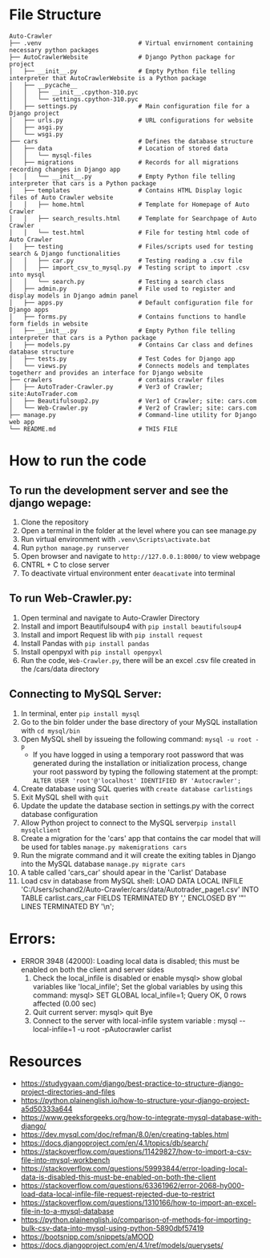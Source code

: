 # File Structure
    Auto-Crawler
    ├── .venv                           # Virtual envirnoment containing necessary python packages
    ├── AutoCrawlerWebsite              # Django Python package for project
    │   ├── __init__.py                 # Empty Python file telling interpreter that AutoCrawlerWebsite is a Python package
    │   ├── __pycache__
    │   │   ├── __init__.cpython-310.pyc
    │   │   └── settings.cpython-310.pyc
    │   ├── settings.py                 # Main configuration file for a Django project
    │   ├── urls.py                     # URL configurations for website
    │   ├── asgi.py    
    │   └── wsgi.py
    ├── cars                            # Defines the database structure
    │   ├── data                        # Location of stored data
    │   │   └── mysql-files
    │   ├── migrations                  # Records for all migrations recording changes in Django app
    │   │   └── __init__.py             # Empty Python file telling interpreter that cars is a Python package
    │   ├── templates                   # Contains HTML Display logic files of Auto Crawler website 
    │   │   ├── home.html               # Template for Homepage of Auto Crawler
    │   │   ├── search_results.html     # Template for Searchpage of Auto Crawler
    │   │   └── test.html               # File for testing html code of Auto Crawler
    │   ├── testing                     # Files/scripts used for testing search & Django functionalities
    │   │   ├── car.py                  # Testing reading a .csv file
    │   │   ├── import_csv_to_mysql.py  # Testing script to import .csv into mysql
    │   │   └── search.py               # Testing a search class
    │   ├── admin.py                    # File used to register and display models in Django admin panel
    │   ├── apps.py                     # Default configuration file for Django apps
    │   ├── forms.py                    # Contains functions to handle form fields in website
    │   ├── __init__.py                 # Empty Python file telling interpreter that cars is a Python package
    │   ├── models.py                   # Contains Car class and defines database structure
    │   ├── tests.py                    # Test Codes for Django app
    │   └── views.py                    # Connects models and templates togetherr and provides an interface for Django website
    ├── crawlers                        # contains crawler files
    │   ├── AutoTrader-Crawler.py       # Ver3 of Crawler; site:AutoTrader.com
    │   ├── Beautifulsoup2.py           # Ver1 of Crawler; site: cars.com
    │   └── Web-Crawler.py              # Ver2 of Crawler; site: cars.com
    ├── manage.py                       # Command-line utility for Django web app
    └── README.md                       # THIS FILE

# How to run the code

## To run the development server and see the django wepage:
1. Clone the repository
2. Open a terminal in the folder at the level where you can see manage.py
3. Run virtual environment with `.venv\Scripts\activate.bat`
6. Run `python manage.py runserver`
7. Open browser and navigate to `http://127.0.0.1:8000/` to view webpage
8. CNTRL + C to close server
9. To deactivate virtual environment enter `deacativate` into terminal

## To run Web-Crawler.py:
1. Open terminal and navigate to Auto-Crawler Directory
2. Install and import Beautifulsoup4 with `pip install beautifulsoup4`
2. Install and import Request lib with `pip install request`
3. Install Pandas with `pip install pandas`
4. Install openpyxl with `pip install openpyxl`
5. Run the code, `Web-Crawler.py`, there will be an excel .csv file created in the /cars/data directory 

## Connecting to MySQL Server:
1. In terminal, enter `pip install mysql`
2. Go to the bin folder under the base directory of your MySQL installation with `cd mysql/bin`
3. Open MySQL shell by issueing the following command: `mysql -u root -p`
    - If you have logged in using a temporary root password that was generated during the installation or initialization process, change your root password by typing the following statement at the prompt: `ALTER USER 'root'@'localhost' IDENTIFIED BY 'Autocrawler';`
4. Create database using SQL queries with `create database carlistings`
5. Exit MySQL shell with `quit`
6. Update the update the database section in settings.py with the correct database configuration
7. Allow Python project to connect to the MySQL server`pip install mysqlclient`
8. Create a migration for the 'cars' app that contains the car model that will be used for tables `manage.py makemigrations cars`
9. Run the migrate command and it will create the exiting tables in Django into the MySQL database `manage.py migrate cars`
10. A table called 'cars_car' should apear in the 'Carlist' Database
11. Load csv in database from MySQL shell:
LOAD DATA LOCAL INFILE 'C:/Users/schand2/Auto-Crawler/cars/data/Autotrader_page1.csv'
INTO TABLE carlist.cars_car FIELDS TERMINATED BY ','
ENCLOSED BY '"' LINES TERMINATED BY '\n';

# Errors:
- ERROR 3948 (42000): Loading local data is disabled; this must be enabled on both the client and server sides
    1. Check the local_infile is disabled or enable
            mysql> show global variables like 'local_infile';
        Set the global variables by using this command:
            mysql> SET GLOBAL local_infile=1;
            Query OK, 0 rows affected (0.00 sec)
    2. Quit current server:
            mysql> quit
            Bye
    3. Connect to the server with local-infile system variable :
            mysql --local-infile=1 -u root -pAutocrawler carlist



# Resources
- https://studygyaan.com/django/best-practice-to-structure-django-project-directories-and-files
- https://python.plainenglish.io/how-to-structure-your-django-project-a5d50333a644
- https://www.geeksforgeeks.org/how-to-integrate-mysql-database-with-django/
- https://dev.mysql.com/doc/refman/8.0/en/creating-tables.html
- https://docs.djangoproject.com/en/4.1/topics/db/search/
- https://stackoverflow.com/questions/11429827/how-to-import-a-csv-file-into-mysql-workbench
- https://stackoverflow.com/questions/59993844/error-loading-local-data-is-disabled-this-must-be-enabled-on-both-the-client
- https://stackoverflow.com/questions/63361962/error-2068-hy000-load-data-local-infile-file-request-rejected-due-to-restrict
- https://stackoverflow.com/questions/1310166/how-to-import-an-excel-file-in-to-a-mysql-database
- https://python.plainenglish.io/comparison-of-methods-for-importing-bulk-csv-data-into-mysql-using-python-5890dbf57419
- https://bootsnipp.com/snippets/aMOOD
- https://docs.djangoproject.com/en/4.1/ref/models/querysets/